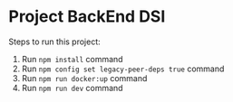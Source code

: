 # Project BackEnd DSI

Steps to run this project:

1. Run `npm install` command
2. Run `npm config set legacy-peer-deps true` command
3. Run `npm run docker:up` command
4. Run `npm run dev` command
